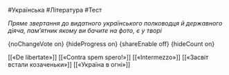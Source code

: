 #Українська #Література #Тест

*Пряме звертання до видатного українського полководця й державного діяча, пам’ятник якому ви бачите на фото, є у творі*

{noChangeVote on}
{hideProgress on}
{shareEnable off}
{hideCount on}

[[«De libertate»]]
[[«Contra spem spero!»]]
[[«Intermezzo»]]
[[«Засвіт встали козаченьки»]]
[[«Україна в огні»]]
